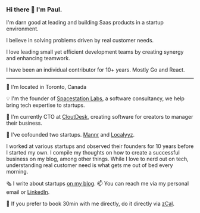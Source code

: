 ### Hi there 👋 I'm Paul.

I'm darn good at leading and building Saas products in a startup environment.

I believe in solving problems driven by real customer needs.

I love leading small yet efficient development teams by creating synergy and enhancing teamwork.

I have been an individual contributor for 10+ years. Mostly Go and React.

---

📍 I'm located in Toronto, Canada

💡 I'm the founder of [Spacestation Labs](https://spacestation.github.io), a software consultancy, we help bring tech expertise to startups.

💼 I'm currently CTO at [CloutDesk](https://www.cloutdesk.com/), creating software for creators to manager their business.

🔭 I've cofounded two startups. [Mannr](https://www.getmannr.com/) and [Localyyz](https://www.linkedin.com/pulse/localyyz-1-trending-app-shopify-store-stefan-suppa/).

I worked at various startups and observed their founders for 10 years before I started my own. I compile my thoughts on how to create a successful business on my blog, among other things. While I love to nerd out on tech, understanding real customer need is what gets me out of bed every morning.

🗞️ I write about startups [on my blog](https://pxue.github.io/).
📫 You can reach me via my personal email or [LinkedIn](https://www.linkedin.com/in/paulxue/).

:calendar: If you prefer to book 30min with me directly, do it directly via [zCal](https://zcal.co/i/pv00ItfW).
